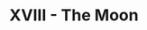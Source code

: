 ---
layout: 'layouts/arcana.html'
title: 'XVIII - The Moon'
summary: 'A card symbolising secrets and anxieties.'
displayOrder: 19
card:
    webp: 'images/major-arcana/the-moon/Moon.webp'
    jpg: 'images/major-arcana/the-moon/Moon.jpg'
    alt: 'The Star card. A woman sits on a dirt cliff edge, looking out on a lake and forest.'
    
meaning:
    general: 'The Moon represents fears, dreams and projection, as well as intuition and dreams.'
    example: "If you get this card then you may be projecting your fears and anxieties onto other people or situations. If this is the case, you may need to deal with a painful memory. This card also represents that things may not be as they seem and you should keep an eye out for lies and secrets. Additionally, this card alludes to your dreams and tells you to take notice, as your dreams are often your subconscious dealing with your waking issues."
keywords:
    - 'Anxiety'
    - 'Fear'
    - 'Illusion'
    - 'Projection'
    - 'Misconception'
    - 'Intuition'
    - 'Subconscious'
    - 'Dreams'
    - 'Insecurity'

quote: "Losing an illusion makes you wiser than finding a truth."
quoteby: 'Ludwig Borne'
---